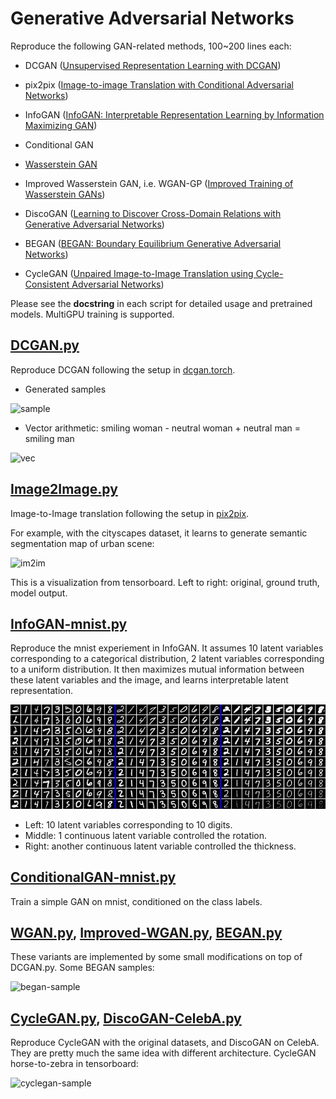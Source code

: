 # Generative Adversarial Networks

Reproduce the following GAN-related methods, 100~200 lines each:

+ DCGAN ([Unsupervised Representation Learning with DCGAN](https://arxiv.org/abs/1511.06434))

+ pix2pix ([Image-to-image Translation with Conditional Adversarial Networks](https://arxiv.org/pdf/1611.07004v1.pdf))

+ InfoGAN ([InfoGAN: Interpretable Representation Learning by Information Maximizing GAN](https://arxiv.org/abs/1606.03657))

+ Conditional GAN

+ [Wasserstein GAN](https://arxiv.org/abs/1701.07875)

+ Improved Wasserstein GAN, i.e. WGAN-GP ([Improved Training of Wasserstein GANs](https://arxiv.org/abs/1704.00028))

+ DiscoGAN ([Learning to Discover Cross-Domain Relations with Generative Adversarial Networks](https://arxiv.org/abs/1703.05192))

+ BEGAN ([BEGAN: Boundary Equilibrium Generative Adversarial Networks](https://arxiv.org/abs/1703.10717))

+ CycleGAN ([Unpaired Image-to-Image Translation using Cycle-Consistent Adversarial Networks](https://arxiv.org/abs/1703.10593))


Please see the __docstring__ in each script for detailed usage and pretrained models. MultiGPU training is supported.

## [DCGAN.py](DCGAN.py)

Reproduce DCGAN following the setup in [dcgan.torch](https://github.com/soumith/dcgan.torch).

+ Generated samples

![sample](demo/DCGAN-CelebA-samples.jpg)

+ Vector arithmetic: smiling woman - neutral woman + neutral man = smiling man

![vec](demo/DCGAN-CelebA-vec.jpg)

## [Image2Image.py](Image2Image.py)

Image-to-Image translation following the setup in [pix2pix](https://github.com/phillipi/pix2pix).

For example, with the cityscapes dataset, it learns to generate semantic segmentation map of urban scene:

![im2im](demo/im2im-cityscapes.jpg)

This is a visualization from tensorboard. Left to right: original, ground truth, model output.

## [InfoGAN-mnist.py](InfoGAN-mnist.py)

Reproduce the mnist experiement in InfoGAN.
It assumes 10 latent variables corresponding to a categorical distribution, 2 latent variables corresponding to a uniform distribution.
It then maximizes mutual information between these latent variables and the image, and learns interpretable latent representation.

![infogan](demo/InfoGAN-mnist.jpg)

* Left: 10 latent variables corresponding to 10 digits.
* Middle: 1 continuous latent variable controlled the rotation.
* Right: another continuous latent variable controlled the thickness.

## [ConditionalGAN-mnist.py](ConditionalGAN-mnist.py)

Train a simple GAN on mnist, conditioned on the class labels.

## [WGAN.py](WGAN.py), [Improved-WGAN.py](Improved-WGAN.py), [BEGAN.py](BEGAN.py)

These variants are implemented by some small modifications on top of DCGAN.py.
Some BEGAN samples:

![began-sample](demo/BEGAN-CelebA-samples.jpg)

## [CycleGAN.py](CycleGAN.py), [DiscoGAN-CelebA.py](DiscoGAN-CelebA.py)

Reproduce CycleGAN with the original datasets, and DiscoGAN on CelebA. They are pretty much the same idea with different architecture.
CycleGAN horse-to-zebra in tensorboard:

![cyclegan-sample](demo/CycleGAN-horse2zebra.jpg)
